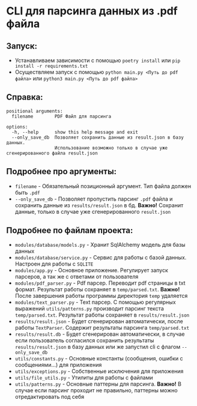 # CLI для парсинга данных из .pdf файла

## Запуск:

- Устанавливаем зависимости с помощью `poetry install` или `pip install -r requirements.txt`
- Осуществляем запуск с помощью `python main.py <Путь до pdf файла>` или `python3 main.py <Путь до pdf файла>`

## Справка:

```
positional arguments:
  filename        PDF Файл для парсинга

options:
  -h, --help      show this help message and exit
  --only_save_db  Позволяет сохранить данные из result.json в базу данных.
                  Использование возможно только в случае уже сгенерированного файла result.json
```

## Подробнее про аргументы:

- `filename` - Обязательный позиционный аргумент. Тип файла должен быть `.pdf`
- `--only_save_db` - Позволяет пропустить парсинг `.pdf` файла и сохранить данные из `results/result.json` в бд.
  **Важно!**
  Сохранит данные, только в случае уже сгенерированного `result.json`

## Подробнее по файлам проекта:

- `modules/database/models.py` - Хранит SqlAlchemy модель для базы данных
- `modules/database/service.py` - Сервис для работы с базой данных. Настроен для работы с `SQLITE`
- `modules/app.py` - Основное приложение. Регулирует запуск парсеров, а так же с ответами от пользователя
- `modules/pdf_parser.py` - Pdf парсер. Переводит pdf страницы в txt формат. Результат работы сохраняет
  в `temp/parsed.txt`. **Важно!** После завершения работы программы директория `temp` удаляется
- `modules/text_parser.py` - Text парсер. С помощью регулярных выражений `utils/patterns.py` производит парсинг
  текста `temp/parsed.txt`. Результат работы сохраняет в `results/result.json`
- `results/result.json` - Будет сгенерирован автоматически, после работы `TextParser`. Содержит результаты
  парсинга `temp/parsed.txt`
- `results/result.db` - Будет сгенерирован автоматически, в случае если пользователь согласился сохранить
  результаты `results/result.json` в базу данных или же запустил cli с флагом `--only_save_db`
- `utils/constants.py` - Основные константы (сообщения, ошибки с сообщениями...) для приложения
- `utils/exceptions.py` - Собственные исключения для приложения
- `utils/file_utils.py` - Утилиты для работы с файлами
- `utils/patterns.py` - Основные паттерны для парсинга. **Важно!** В случае если парсинг проходит не правильно, паттерны
  можно отредактировать под себя



